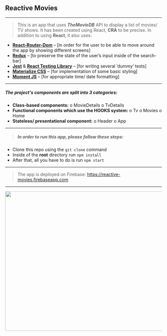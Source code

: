 ## Reactive Movies

---

> This is an app that uses **_TheMovieDB_** API to display a list of movies/ TV shows.
> It has been created using React, **CRA** to be precise.
> In addition to using **React**, it also uses:

- [**React-Router-Dom**](https://reactrouter.com/web/guides/quick-start) – [in order for the user to be able to move around the app by showing different screens]
- [**Redux**](https://react-redux.js.org) – [to preserve the state of the user’s input inside of the search-bar]
- [**Jest**](https://jestjs.io) & [**React Testing Library**](https://testing-library.com/) – [for writing several ‘dummy’ tests]
- [**Materialize CSS**](https://materializecss.com/) – [for implementation of some basic styling]
- [**Moment JS**](https://momentjs.com/) – [for appropriate time/ date formatting]

---

##### The project's components are split into 3 categories:

- **Class-based components:**
  o MovieDetails
  o TvDetails
- **Functional components which use the HOOKS system:**
  o Tv
  o Movies
  o Home
- **Stateless/ presentational component:**
  o Header
  o App

---

> ##### In order to run this app, please follow these steps:

- Clone this repo using the `git clone` command
- Inside of the **root** directory run `npm install`
- After that, all you have to do is run `npm start`

---

> The app is deployed on Firebase:
> https://reactive-movies.firebaseapp.com

---

<img src="https://github.com/BiggaHD/Reactiven-movies/blob/master/final.svg" height="450" width="600">

